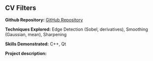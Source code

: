 ## CV Filters

**Github Repository:** [GitHub Repository](https://github.com/drewc747/machine-vision-examples/tree/master/cv_filters)

**Techniques Explored:** Edge Detection (Sobel, derivatives), Smoothing (Gaussian, mean), Sharpening 

**Skills Demonstrated:** C++, Qt

**Project description:** 

